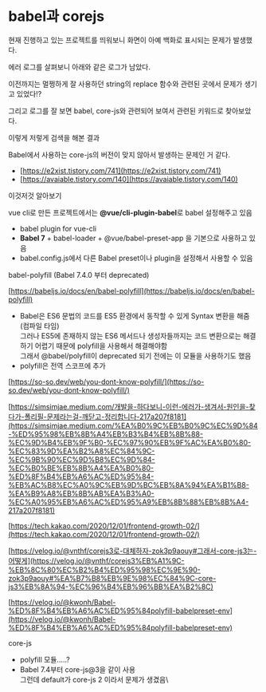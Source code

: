 # babel과 corejs

현재 진행하고 있는 프로젝트를 띄워보니 화면이 아예 백화로 표시되는 문제가 발생했다.

에러 로그를 살펴보니 아래와 같은 로그가 남았다.



이전까지는 멀쩡하게 잘 사용하던 string의 replace 함수와 관련된 곳에서 문제가 생기고 있었다!?

그리고 로그를 잘 보면 babel, core-js와 관련되어 보여서 관련된 키워드로 찾아보았다.

이렇게 저렇게 검색을 해본 결과

Babel에서 사용하는 core-js의 버전이 맞지 않아서 발생하는 문제인 거 같다.

* [https://e2xist.tistory.com/741](https://e2xist.tistory.com/741)
* [https://avaiable.tistory.com/140](https://avaiable.tistory.com/140)

이것저것 알아보기

vue cli로 만든 프로젝트에서는 **@vue/cli-plugin-babel**로 babel 설정해주고 있음

* babel plugin for vue-cli
* **Babel 7** + babel-loader + @vue/babel-preset-app 을 기본으로 사용하고 있음
* babel.config.js에서 다른 Babel preset이나 plugin을 설정해서 사용할 수 있음

babel-polyfill (Babel 7.4.0 부터 deprecated)

[https://babeljs.io/docs/en/babel-polyfill](https://babeljs.io/docs/en/babel-polyfill)

* Babel은 ES6 문법의 코드를 ES5 환경에서 동작할 수 있게 Syntax 변환을 해줌 (컴파일 타임)\
  그러나 ES5에 존재하지 않는 ES6 메서드나 생성자들까지는 코드 변환으로는 해결하기 어렵기 때문에 polyfill을 사용해서 해결해야함\
  그래서 @babel/polyfill이 deprecated 되기 전에는 이 모듈을 사용하기도 했음
* polyfill은 전역 스코프에 추가&#x20;

[https://so-so.dev/web/you-dont-know-polyfill/](https://so-so.dev/web/you-dont-know-polyfill/)

[https://simsimjae.medium.com/개발을-하다보니-이런-에러가-생겨서-원인을-찾다가-폴리필-문제라는걸-깨닫고-정리합니다-217a207f8181](https://simsimjae.medium.com/%EA%B0%9C%EB%B0%9C%EC%9D%84-%ED%95%98%EB%8B%A4%EB%B3%B4%EB%8B%88-%EC%9D%B4%EB%9F%B0-%EC%97%90%EB%9F%AC%EA%B0%80-%EC%83%9D%EA%B2%A8%EC%84%9C-%EC%9B%90%EC%9D%B8%EC%9D%84-%EC%B0%BE%EB%8B%A4%EA%B0%80-%ED%8F%B4%EB%A6%AC%ED%95%84-%EB%AC%B8%EC%A0%9C%EB%9D%BC%EB%8A%94%EA%B1%B8-%EA%B9%A8%EB%8B%AB%EA%B3%A0-%EC%A0%95%EB%A6%AC%ED%95%A9%EB%8B%88%EB%8B%A4-217a207f8181)

[https://tech.kakao.com/2020/12/01/frontend-growth-02/](https://tech.kakao.com/2020/12/01/frontend-growth-02/)

[https://velog.io/@vnthf/corejs3로-대체하자-zok3p9aouy#그래서-core-js3는-어떻게](https://velog.io/@vnthf/corejs3%EB%A1%9C-%EB%8C%80%EC%B2%B4%ED%95%98%EC%9E%90-zok3p9aouy#%EA%B7%B8%EB%9E%98%EC%84%9C-core-js3%EB%8A%94-%EC%96%B4%EB%96%BB%EA%B2%8C)

[https://velog.io/@kwonh/Babel-%ED%8F%B4%EB%A6%AC%ED%95%84polyfill-babelpreset-env](https://velog.io/@kwonh/Babel-%ED%8F%B4%EB%A6%AC%ED%95%84polyfill-babelpreset-env)

core-js

* polyfill 모듈.....?
* Babel 7.4부터 core-js@3을 같이 사용\
  그런데 default가 core-js 2 이라서 문제가 생겼음\
